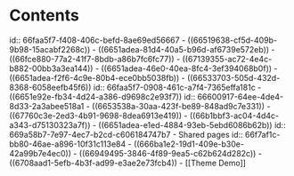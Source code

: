 # Contents
id:: 66faa5f7-f408-406c-befd-8ae69ed56667
	- ((66519638-cf5d-409b-9b98-15acabf2268c))
		- ((6651adea-81d4-40a5-b96d-af6739e572eb))
		- ((66fce880-77a2-41f7-8bdb-a86b7fc6fc77))
		- ((67139355-ac72-4e4c-b882-00bb3a3ea144))
		- ((6651adea-46e0-40ea-8fc4-3ef394068b0f))
		- ((6651adea-f2f6-4c9e-80b4-ece0bb5038fb))
	- ((66533703-505d-432d-8368-6058eefb45f6))
	  id:: 66faa5f7-0908-461c-a7f4-7365effa181c
	- ((6651e92e-fb34-4d24-a386-d9698c2e93f7))
	  id:: 66600917-64ee-4de4-8d33-2a3abee518a1
	- ((6653538a-30aa-423f-be89-848ad9c7e331))
	- ((67760c3e-2ed3-4b91-9698-8dea6913e419))
	- ((66b1bbf3-ac04-4d4c-a343-d75130323a7f))
	- ((6651adea-e1ed-4884-93eb-5ebd6086b62b))
	  id:: 669a58b7-7e97-4ec7-b2cd-c606184747b7
	- Shared pages
	  id:: 66f7af1c-bb80-46ae-a896-10f31c113e84
		- ((666ba1e2-19d1-409e-b30e-42a99b7e4ec0))
		- ((66949495-3846-4f89-9ea5-c62b624d282c))
		- ((6708aad1-5efb-4b3f-ad99-e3ae2e73fcb4))
		- [[Theme Demo]]